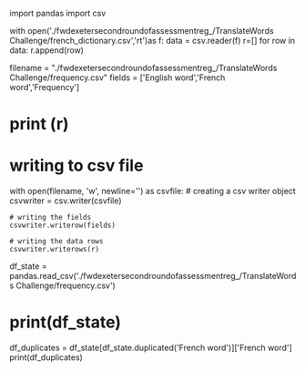 import pandas
import csv 

with open('./fwdexetersecondroundofassessmentreg_/TranslateWords Challenge/french_dictionary.csv','rt')as f:
    data = csv.reader(f)
    r=[]
    for row in data:
        r.append(row)

filename = "./fwdexetersecondroundofassessmentreg_/TranslateWords Challenge/frequency.csv"
fields = ['English word','French word','Frequency'] 
# print (r)

# writing to csv file 
with open(filename, 'w', newline='') as csvfile: 
    # creating a csv writer object 
    csvwriter = csv.writer(csvfile) 
        
    # writing the fields 
    csvwriter.writerow(fields) 

    # writing the data rows 
    csvwriter.writerows(r)

df_state = pandas.read_csv('./fwdexetersecondroundofassessmentreg_/TranslateWords Challenge/frequency.csv')
# print(df_state)

df_duplicates = df_state[df_state.duplicated('French word')]['French word']
print(df_duplicates)
